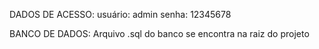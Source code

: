 DADOS DE ACESSO:
usuário: admin
senha: 12345678

BANCO DE DADOS:
Arquivo .sql do banco se encontra na raiz do projeto
